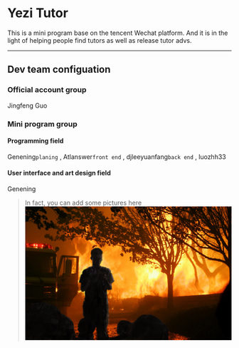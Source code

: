 # **Yezi Tutor**

This is a mini program base on the tencent Wechat platform. And it is in the light of helping people find tutors as well as release tutor advs.

***

## Dev team configuation

### Official account group

Jingfeng Guo

### Mini program group

#### Programming field

Genening`planing` , Atlanswer`front end` , djleeyuanfang`back end` , luozhh33

#### User interface and art design field

Genening

> In fact, you can add some pictures here
![Text](.github/Miscellaneous/hellfighter.jpg)
